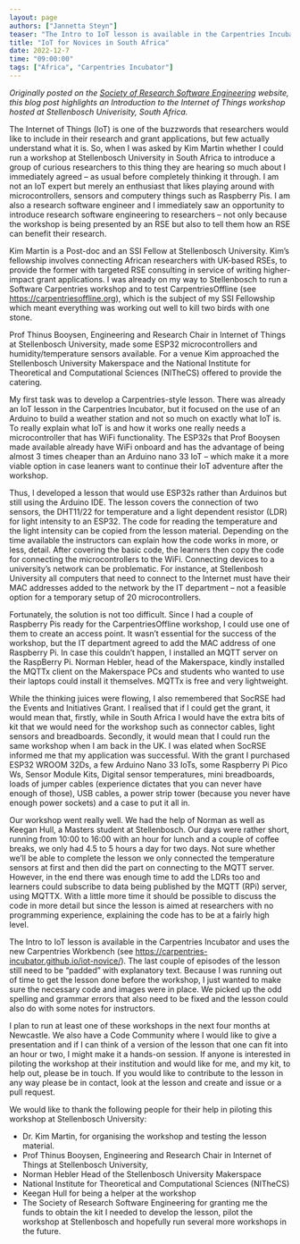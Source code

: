 ```yaml
---
layout: page
authors: ["Jannetta Steyn"]
teaser: "The Intro to IoT lesson is available in the Carpentries Incubator and uses the new Carpentries Workbench."
title: "IoT for Novices in South Africa"
date: 2022-12-7
time: "09:00:00"
tags: ["Africa", "Carpentries Incubator"]
---
```

*Originally posted on the [Society of Research Software Engineering](https://society-rse.org/iot-for-novices-in-south-africa/) website, 
this blog post highlights an Introduction to the Internet of Things workshop hosted 
at Stellenbosch Univerisity, South Africa.* 

The Internet of Things (IoT) is one of the buzzwords that researchers would like to include in their research and grant applications, 
but few actually understand what it is. So, when I was asked by Kim Martin whether I could run a workshop at Stellenbosch University in 
South Africa to introduce a group of curious researchers to this thing they are hearing so much about I immediately agreed – as usual 
before completely thinking it through. I am not an IoT expert but merely an enthusiast that likes playing around with microcontrollers, 
sensors and computery things such as Raspberry Pis. I am also a research software engineer and I immediately saw an opportunity to introduce 
research software engineering to researchers – not only because the workshop is being presented by an RSE but also to tell them how an RSE 
can benefit their research.

Kim Martin is a Post-doc and an SSI Fellow at Stellenbosch University. Kim’s fellowship involves connecting African researchers with 
UK-based RSEs, to provide the former with targeted RSE consulting in service of writing higher-impact grant applications. I was already 
on my way to Stellenbosch to run a Software Carpentries workshop and to test CarpentriesOffline (see https://carpentriesoffline.org), 
which is the subject of my SSI Fellowship which meant everything was working out well to kill two birds with one stone.

Prof Thinus Booysen, Engineering and Research Chair in Internet of Things at Stellenbosch University, made some ESP32 microcontrollers 
and humidity/temperature sensors available. For a venue Kim approached the Stellenbosch University Makerspace and the National Institute 
for Theoretical and Computational Sciences (NITheCS) offered to provide the catering.

My first task was to develop a Carpentries-style lesson. There was already an IoT lesson in the Carpentries Incubator, but it focused on 
the use of an Arduino to build a weather station and not so much on exactly what IoT is. To really explain what IoT is and how it works 
one really needs a microcontroller that has WiFi functionality. The ESP32s that Prof Booysen made available already have WiFi onboard and 
has the advantage of being almost 3 times cheaper than an Arduino nano 33 IoT – which make it a more viable option in case leaners want to 
continue their IoT adventure after the workshop.

Thus, I developed a lesson that would use ESP32s rather than Arduinos but still using the Arduino IDE. The lesson covers the connection of 
two sensors, the DHT11/22 for temperature and a light dependent resistor (LDR) for light intensity to an ESP32. The code for reading the 
temperature and the light intensity can be copied from the lesson material. Depending on the time available the instructors can explain how 
the code works in more, or less, detail. After covering the basic code, the learners then copy the code for connecting the microcontrollers 
to the WiFi. Connecting devices to a university’s network can be problematic. For instance, at Stellenbosh University all computers that need 
to connect to the Internet must have their MAC addresses added to the network by the IT department – not a feasible option for a temporary 
setup of 20 microcontrollers.

Fortunately, the solution is not too difficult. Since I had a couple of Raspberry Pis ready for the CarpentriesOffline workshop, I could use 
one of them to create an access point. It wasn’t essential for the success of the workshop, but the IT department agreed to add the MAC address 
of one Raspberry Pi. In case this couldn’t happen, I installed an MQTT server on the RaspBerry Pi. Norman Hebler, head of the Makerspace, kindly 
installed the MQTTx client on the Makerspace PCs and students who wanted to use their laptops could install it themselves. MQTTx is free and 
very lightweight.

While the thinking juices were flowing, I also remembered that SocRSE had the Events and Initiatives Grant. I realised that if I could get the 
grant, it would mean that, firstly, while in South Africa I would have the extra bits of kit that we would need for the workshop such as connector 
cables, light sensors and breadboards. Secondly, it would mean that I could run the same workshop when I am back in the UK. I was elated when SocRSE 
informed me that my application was successful. With the grant I purchased ESP32 WROOM 32Ds, a few Arduino Nano 33 IoTs, some Raspberry Pi Pico Ws, 
Sensor Module Kits, Digital sensor temperatures, mini breadboards, loads of jumper cables (experience dictates that you can never have enough of 
those), USB cables, a power strip tower (because you never have enough power sockets) and a case to put it all in.

Our workshop went really well. We had the help of Norman as well as Keegan Hull, a Masters student at Stellenbosch. Our days were rather short, 
running from 10:00 to 16:00 with an hour for lunch and a couple of coffee breaks, we only had 4.5 to 5 hours a day for two days. Not sure whether 
we’ll be able to complete the lesson we only connected the temperature sensors at first and then did the part on connecting to the MQTT server. 
However, in the end there was enough time to add the LDRs too and learners could subscribe to data being published by the MQTT (RPi) server, 
using MQTTX. With a little more time it should be possible to discuss the code in more detail but since the lesson is aimed at researchers with 
no programming experience, explaining the code has to be at a fairly high level.

The Intro to IoT lesson is available in the Carpentries Incubator and uses the new Carpentries Workbench 
(see https://carpentries-incubator.github.io/iot-novice/). The last couple of episodes of the lesson still need to be “padded” with explanatory text. 
Because I was running out of time to get the lesson done before the workshop, I just wanted to make sure the necessary code and images were in place. 
We picked up the odd spelling and grammar errors that also need to be fixed and the lesson could also do with some notes for instructors.

I plan to run at least one of these workshops in the next four months at Newcastle. We also have a Code Community where I would like to give a 
presentation and if I can think of a version of the lesson that one can fit into an hour or two, I might make it a hands-on session. If anyone is 
interested in piloting the workshop at their institution and would like for me, and my kit, to help out, please be in touch. If you would like to 
contribute to the lesson in any way please be in contact, look at the lesson and create and issue or a pull request.

We would like to thank the following people for their help in piloting this workshop at Stellenbosch University:

- Dr. Kim Martin, for organising the workshop and testing the lesson material.
- Prof Thinus Booysen, Engineering and Research Chair in Internet of Things at Stellenbosch University,
- Norman Hebler Head of the Stellenbosch University Makerspace
- National Institute for Theoretical and Computational Sciences (NITheCS)
- Keegan Hull for being a helper at the workshop
- The Society of Research Software Engineering for granting me the funds to obtain the kit I needed to develop the lesson, pilot the workshop at Stellenbosch and hopefully run several more workshops in the future.
